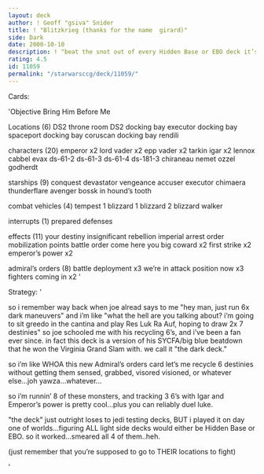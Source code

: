 ```yaml
---
layout: deck
author: ! Geoff "gsiva" Snider
title: ! "Blitzkrieg (thanks for the name  girard)"
side: Dark
date: 2000-10-10
description: ! "beat the snot out of every Hidden Base or EBO deck it’s played against (except one...JIM you monkey)"
rating: 4.5
id: 11059
permalink: "/starwarsccg/deck/11059/"
---
```

Cards: 

'Objective
Bring Him Before Me

Locations (6)
DS2 throne room
DS2 docking bay
executor docking bay
spaceport docking bay
coruscan docking bay
rendili

characters (20)
emperor x2
lord vader x2
epp vader x2
tarkin
igar x2
lennox
cabbel
evax
ds-61-2
ds-61-3
ds-61-4
ds-181-3
chiraneau
nemet
ozzel
godherdt

starships (9)
conquest
devastator
vengeance
accuser
executor
chimaera
thunderflare
avenger
bossk in hound’s tooth

combat vehicles (4)
tempest 1
blizzard 1
blizzard 2
blizzard walker

interrupts (1)
prepared defenses

effects (11)
your destiny
insignificant rebellion
imperial arrest order
mobilization points
battle order
come here you big coward x2
first strike x2
emperor’s power x2

admiral’s orders (8)
battle deployment x3
we’re in attack position now x3
fighters coming in x2 '

Strategy: '

so i remember way back when joe alread says to me "hey man, just run 6x dark maneuvers" and i’m like "what the hell are you talking about?  i’m going to sit greedo in the cantina and play Res Luk Ra Auf, hoping to draw 2x 7 destinies"  so joe schooled me with his recycling 6’s, and i’ve been a fan ever since.  in fact this deck is a version of his SYCFA/big blue beatdown that he won the Virginia Grand Slam with.  we call it "the dark deck."

so i’m like WHOA this new Admiral’s orders card let’s me recycle 6 destinies without getting them sensed, grabbed, visored visioned, or whatever else...joh yawza...whatever...

so i’m runnin’ 8 of these monsters, and tracking 3 6’s with Igar and Emperor’s power is pretty cool...plus you can reliably duel luke.

"the deck" just outright loses to jedi testing decks, BUT i played it on day one of worlds...figuring ALL light side decks would either be Hidden Base or EBO.  so it worked...smeared all 4 of them..heh.

(just remember that you’re supposed to go to THEIR locations to fight)

'
